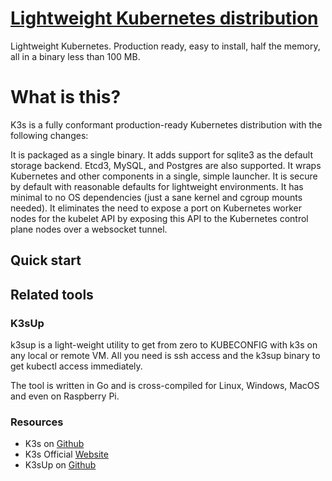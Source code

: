 # [Lightweight Kubernetes distribution](https://github.com/k3s-io/k3s)

Lightweight Kubernetes. Production ready, easy to install, half the memory, all in a binary less than 100 MB.

# What is this?

K3s is a fully conformant production-ready Kubernetes distribution with the following changes:

It is packaged as a single binary.
It adds support for sqlite3 as the default storage backend. Etcd3, MySQL, and Postgres are also supported.
It wraps Kubernetes and other components in a single, simple launcher.
It is secure by default with reasonable defaults for lightweight environments.
It has minimal to no OS dependencies (just a sane kernel and cgroup mounts needed).
It eliminates the need to expose a port on Kubernetes worker nodes for the kubelet API by exposing this API to the Kubernetes control plane nodes over a websocket tunnel.

## Quick start

## Related tools

### K3sUp

k3sup is a light-weight utility to get from zero to KUBECONFIG with k3s on any local or remote VM. All you need is ssh access and the k3sup binary to get kubectl access immediately.

The tool is written in Go and is cross-compiled for Linux, Windows, MacOS and even on Raspberry Pi.

### Resources

- K3s on [Github](https://github.com/k3s-io/k3s)
- K3s Official [Website](https://k3s.io/)
- K3sUp on [Github](https://github.com/alexellis/k3sup)